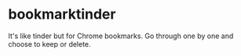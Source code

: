 # bookmarktinder
It's like tinder but for Chrome bookmarks. Go through one by one and choose to keep or delete. 
